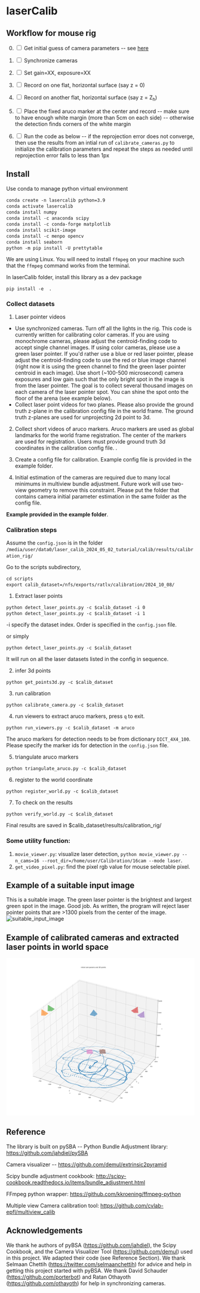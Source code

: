 # laserCalib

## Workflow for mouse rig

0. <input type="checkbox" enabled /> Get initial guess of camera parameters -- see [here](https://github.com/JohnsonLabJanelia/rig_utils/tree/calib_resources/calib_prep)

1. <input type="checkbox" enabled /> Synchronize cameras

2. <input type="checkbox" enabled /> Set gain=XX, exposure=XX

3. <input type="checkbox" enabled /> Record on one flat, horizontal surface (say z = 0)

4. <input type="checkbox" enabled /> Record on another flat, horizontal surface (say z = Z<sub>h</sub>)

5. <input type="checkbox" enabled /> Place the fixed aruco marker at the center and record -- make sure to have enough white margin (more than 5cm on each side) -- otherwise the detection finds corners of the white margin

6. <input type="checkbox" enabled /> Run the code as below -- if the reprojection error does not converge, then use the results from an intial run of `calibrate_cameras.py` to initialize the calibration parameters and repeat the steps as needed until reprojection error falls to less than 1px



## Install


Use conda to manage python virtual environment


```
conda create -n lasercalib python=3.9
conda activate lasercalib
conda install numpy
conda install -c anaconda scipy
conda install -c conda-forge matplotlib
conda install scikit-image
conda install -c menpo opencv
conda install seaborn
python -m pip install -U prettytable
```
We are using Linux. You will need to install `ffmpeg` on your machine such that the `ffmpeg` command works from the terminal. 


In laserCalib folder, install this library as a dev package
```
pip install -e  .
```


### Collect datasets 
1. Laser pointer videos 


- Use synchronized cameras. Turn off all the lights in the rig. This code is currently written for calibrating color cameras. If you are using monochrome cameras, please adjust the centroid-finding code to accept single channel images. If using color cameras, please use a green laser pointer. If you'd rather use a blue or red laser pointer, please adjust the centroid-finding code to use the red or blue image channel (right now it is using the green channel to find the green laser pointer centroid in each image). Use short (~100-500 microsecond) camera exposures and low gain such that the only bright spot in the image is from the laser pointer. The goal is to collect several thousand images on each camera of the laser pointer spot. You can shine the spot onto the floor of the arena (see example below).
- Collect laser point videos for two planes. Please also provide the ground truth z-plane in the calibration config file in the world frame. The ground truth z-planes are used for unprojecting 2d point to 3d.


2. Collect short videos of aruco markers. Aruco markers are used as global landmarks for the world frame registration. The center of the markers are used for registration. Users must provide ground truth 3d coordinates in the calibration config file. .


3. Create a config file for calibration. Example config file is provided in the example folder.


4. Initial estimation of the cameras are required due to many local minimums in multiview bundle adjustment. Future work will use two-view geometry to remove this constraint. Please put the folder that contains camera initial parameter estimation in the same folder as the config file. 

<strong>Example provided in the example folder</strong>. 


### Calibration steps


Assume the `config.json` is in the folder `/media/user/data0/laser_calib_2024_05_02_tutorial/calib/results/calibration_rig/`


Go to the scripts subdirectory,


```
cd scripts 
export calib_dataset=/nfs/exports/ratlv/calibration/2024_10_08/
```


1. Extract laser points
```
python detect_laser_points.py -c $calib_dataset -i 0
python detect_laser_points.py -c $calib_dataset -i 1
```
-i specify the dataset index. Order is specified in the `config.json` file. 

or simply 
```
python detect_laser_points.py -c $calib_dataset
```
It will run on all the laser datasets listed in the config in sequence. 


2. infer 3d points
```
python get_points3d.py -c $calib_dataset
```


3. run calibration
```
python calibrate_camera.py -c $calib_dataset
```


4. run viewers to extract aruco markers, press `q` to exit. 
```
python run_viewers.py -c $calib_dataset -m aruco
```
The aruco markers for detection needs to be from dictionary `DICT_4X4_100`. Please specify the marker ids for detection in the `config.json` file.


5. triangulate aruco markers
```
python triangulate_aruco.py -c $calib_dataset
```


6. register to the world coordinate
```
python register_world.py -c $calib_dataset
```


7. To check on the results
```
python verify_world.py -c $calib_dataset
```


Final results are saved in $calib_dataset/results/calibration_rig/




### Some utility function:
1. `movie_viewer.py`: visualize laser detection, `python movie_viewer.py --n_cams=16 --root_dir=/home/user/Calibration/16cam --mode laser`.
2. `get_video_pixel.py`: find the pixel rgb value for mouse selectable pixel.


## Example of a suitable input image 
This is a suitable image. The green laser pointer is the brightest and largest green spot in the image. Good job. As written, the program will reject laser pointer points that are >1300 pixels from the center of the image.  
![suitable_input_image](README_images/suitable_input_image.png) 


## Example of calibrated cameras and extracted laser points in world space 
![laser_points_and_cam_positions](README_images/laser_points_and_cam_positions.png) 


## Reference 
The library is built on pySBA -- Python Bundle Adjustment library: https://github.com/jahdiel/pySBA 


Camera visualizer -- https://github.com/demul/extrinsic2pyramid 


Scipy bundle adjustment cookbook: http://scipy-cookbook.readthedocs.io/items/bundle_adjustment.html 


FFmpeg python wrapper: https://github.com/kkroening/ffmpeg-python 


Multiple view Camera calibration tool: https://github.com/cvlab-epfl/multiview_calib


## Acknowledgements 
We thank he authors of pyBSA (https://github.com/jahdiel), the Scipy Cookbook, and the Camera Visualizer Tool (https://github.com/demul) used in this project. We adapted their code (see Reference Section). We thank Selmaan Chettih (https://twitter.com/selmaanchettih) for advice and help in getting this project started with pyBSA. We thank David Schauder (https://github.com/porterbot) and Ratan Othayoth (https://github.com/othayoth) for help in synchronizing cameras. 



